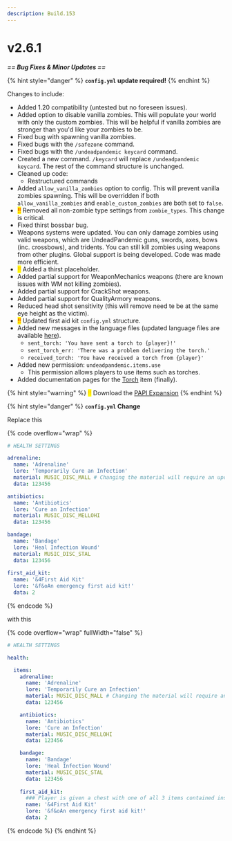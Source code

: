 ```yaml
---
description: Build.153
---
```


# v2.6.1

_**== Bug Fixes & Minor Updates ==**_

{% hint style="danger" %}
**`config.yml` update required!**
{% endhint %}

Changes to include:

* Added 1.20 compatibility (untested but no foreseen issues).
* Added option to disable vanilla zombies. This will populate your world with only the custom zombies. This will be helpful if vanilla zombies are stronger than you'd like your zombies to be.
* Fixed bug with spawning vanilla zombies.
* Fixed bugs with the `/safezone` command.
* Fixed bugs with the `/undeadpandemic keycard` command.
* Created a new command. `/keycard` will replace `/undeadpandemic keycard`. The rest of the command structure is unchanged.
* Cleaned up code:
  * Restructured commands
* Added `allow_vanilla_zombies` option to config. This will prevent vanilla zombies spawning. This will be overridden if both `allow_vanilla_zombies` and `enable_custom_zombies` are both set to `false`.
* <mark style="color:red;">!!</mark> Removed all non-zombie type settings from `zombie_types`. This change is critical.
* Fixed thirst bossbar bug.
* Weapons systems were updated. You can only damage zombies using valid weapons, which are UndeadPandemic guns, swords, axes, bows (inc. crossbows), and tridents. You can still kill zombies using weapons from other plugins. Global support is being developed. Code was made more efficient.
* <mark style="color:orange;">!!</mark> Added a thirst placeholder.
* Added partial support for WeaponMechanics weapons (there are known issues with WM not killing zombies).
* Added partial support for CrackShot weapons.
* Added partial support for QualityArmory weapons.
* Reduced head shot sensitivity (this will remove need te be at the same eye height as the victim).
* <mark style="color:red;">!!</mark> Updated first aid kit `config.yml` structure.
* Added new messages in the language files (updated language files are available [here](broken-reference)).
  * `sent_torch: 'You have sent a torch to {player}!'`
  * `sent_torch_err: 'There was a problem delivering the torch.'`
  * `received_torch: 'You have received a torch from {player}'`
* Added new permission: `undeadpandemic.items.use`
  * This permission allows players to use items such as torches.
* Added documentation pages for the [Torch](../../items/torch.md) item (finally).

{% hint style="warning" %}
<mark style="color:orange;">!!</mark> Download the [PAPI Expansion](https://www.spigotmc.org/resources/undeadpandemic-papi-expansion.97079/)
{% endhint %}

{% hint style="danger" %}
**`config.yml` Change**

Replace this

{% code overflow="wrap" %}
```yaml
# HEALTH SETTINGS

adrenaline:
  name: 'Adrenaline'
  lore: 'Temporarily Cure an Infection'
  material: MUSIC_DISC_MALL # Changing the material will require an updated resource pack
  data: 123456

antibiotics:
  name: 'Antibiotics'
  lore: 'Cure an Infection'
  material: MUSIC_DISC_MELLOHI
  data: 123456

bandage:
  name: 'Bandage'
  lore: 'Heal Infection Wound'
  material: MUSIC_DISC_STAL
  data: 123456
  
first_aid_kit:
  name: '&4First Aid Kit'
  lore: '&f&oAn emergency first aid kit!'
  data: 2
```
{% endcode %}

with this

{% code overflow="wrap" fullWidth="false" %}
```yaml
# HEALTH SETTINGS

health:

  items:
    adrenaline:
      name: 'Adrenaline'
      lore: 'Temporarily Cure an Infection'
      material: MUSIC_DISC_MALL # Changing the material will require an updated resource pack
      data: 123456

    antibiotics:
      name: 'Antibiotics'
      lore: 'Cure an Infection'
      material: MUSIC_DISC_MELLOHI
      data: 123456

    bandage:
      name: 'Bandage'
      lore: 'Heal Infection Wound'
      material: MUSIC_DISC_STAL
      data: 123456
  
    first_aid_kit:
      ### Player is given a chest with one of all 3 items contained inside
      name: '&4First Aid Kit'
      lore: '&f&oAn emergency first aid kit!'
      data: 2
```
{% endcode %}
{% endhint %}
